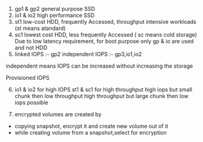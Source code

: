 1) gp1 & gp2 general purpose SSD
2) io1 & io2 high performance SSD
3) st1 low-cost HDD, frequently Accessed, throughput intensive workloads (st means atandard)
4) sc1 lowest cost HDD, less frequently Accessed ( sc means cold storage)
Due to low latency requirement, for boot purpose only gp & io are used and not HDD
5) linked IOPS :- gp2
independent IOPS :- gp3,io1,io2

independent means IOPS can be increased without increasing the storage

Provisioned IOPS

6) io1 & io2 for high IOPS
st1 & sc1 for high throughput
high iops but small chunk then low throughput 
high throughput but large chunk then low iops possible 

7) encrypted volumes are created by 
 - copying snapshot, encrypt it and create new volume out of it
 - while creating volume from a snapshot,select for encryption 